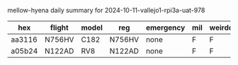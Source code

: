mellow-hyena daily summary for 2024-10-11-vallejo1-rpi3a-uat-978

|hex|flight|model|reg|emergency|mil|weirdo|
|--|--|--|--|--|--|--|
|aa3116|N756HV|C182|N756HV|none|F|F|
|a05b24|N122AD|RV8|N122AD|none|F|F|
